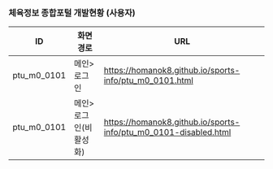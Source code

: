 ### 체육정보 종합포털 개발현황 (사용자)

|       ID         |화면경로 |URL |
|----------------|-------------------------------|-----------------------------|
|ptu_m0_0101|메인>로그인|<https://homanok8.github.io/sports-info/ptu_m0_0101.html>|
|ptu_m0_0101|메인>로그인(비활성화)|<https://homanok8.github.io/sports-info/ptu_m0_0101-disabled.html>|